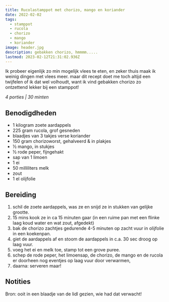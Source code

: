 ```yaml
---
title: Rucolastamppot met chorizo, mango en koriander
date: 2022-02-02
tags:
  - stamppot
  - rucola
  - chorizo
  - mango
  - koriander
image: header.jpg
description: gebakken chorizo, hmmmm.....
lastmod: 2023-02-12T21:31:02.936Z
---
```

Ik probeer eigenlijk zo min mogelijk vlees te eten, en zeker thuis maak ik weinig dingen met vlees meer. maar dit recept doet me toch altijd een twijfelen of ik dat wel volhoudt, want ik vind gebakken chorizo zo ontzettend lekker bij een stamppot!   

_4 porties | 30 minten_

## Benodigdheden

-   1 kilogram  zoete aardappels 
-   225 gram  rucola, grof gesneden 
-   blaadjes van 3 takjes verse koriander 
-   150 gram  chorizoworst, gehalveerd & in plakjes 
-   ½  mango, in stukjes 
-   ½  rode peper, fijngehakt 
-   sap van 1 limoen 
-   1  ei 
-   50 milliliters  melk 
-   zout 
-   1  el olijfolie 

## Bereiding

1.  schil de zoete aardappels, was ze en snijd ze in stukken van gelijke grootte. 
2.  15 mins  kook ze in ca 15 minuten gaar (in een ruime pan met een flinke laag koud water en wat zout, afgedekt) 
3.  bak de chorizo zachtjes gedurende 4-5 minuten op zacht vuur in olijfolie in een koekenpan. 
4.  giet de aardappels af en stoom de aardappels in c.a. 30 sec droog op laag vuur. 
5.  voeg het ei en melk toe, stamp tot een grove puree. 
6.  schep de rode peper, het limoensap, de chorizo, de mango en de rucola er doorheen   nog eventjes op laag vuur door verwarmen, 
7.  daarna: serveren maar!

## Notities

Bron: ooit in een blaadje van de lidl gezien, wie had dat verwacht!